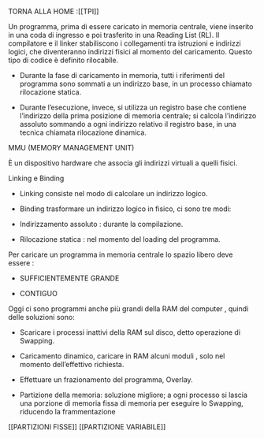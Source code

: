 TORNA ALLA HOME :[[TPI]]

Un programma, prima di essere caricato in memoria centrale, viene inserito in una coda di ingresso e poi trasferito in una Reading List (RL). Il compilatore e il linker stabiliscono i collegamenti tra istruzioni e indirizzi logici, che diventeranno indirizzi fisici al momento del caricamento. Questo tipo di codice è definito rilocabile.

- Durante la fase di caricamento in memoria, tutti i riferimenti del programma sono sommati a un indirizzo base, in un processo chiamato rilocazione statica. 
    
- Durante l’esecuzione, invece, si utilizza un registro base che contiene l’indirizzo della prima posizione di memoria centrale; si calcola l’indirizzo assoluto sommando a ogni indirizzo relativo il registro base, in una tecnica chiamata rilocazione dinamica.
    

MMU (MEMORY MANAGEMENT UNIT)

È un dispositivo hardware che associa gli indirizzi virtuali a quelli fisici.

Linking e Binding

- Linking consiste nel modo di calcolare un indirizzo logico.
    
- Binding trasformare un indirizzo logico in fisico, ci sono tre modi:
    

- Indirizzamento assoluto : durante la compilazione.
    
- Rilocazione statica : nel momento del loading del programma.

Per caricare un programma in memoria centrale lo spazio libero deve essere :

- SUFFICIENTEMENTE GRANDE
    
- CONTIGUO
    

Oggi ci sono programmi anche più grandi della RAM del computer , quindi delle soluzioni sono:

- Scaricare i processi inattivi della RAM sul disco, detto operazione di Swapping.
    
- Caricamento dinamico, caricare in RAM alcuni moduli , solo nel momento dell’effettivo richiesta.
    
- Effettuare un frazionamento del programma, Overlay.
    
- Partizione della memoria: soluzione migliore; a ogni processo si lascia una porzione di memoria fissa di memoria per eseguire lo Swapping, riducendo la frammentazione

[[PARTIZIONI FISSE]]
[[PARTIZIONE VARIABILE]]
